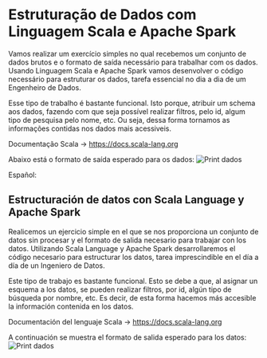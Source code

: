 # Estruturação de Dados com Linguagem Scala e Apache Spark
Vamos realizar um exercício simples no qual recebemos um conjunto de dados brutos e o formato de saída necessário para trabalhar com os dados. Usando Linguagem Scala e Apache Spark vamos desenvolver o código necessário para estruturar os dados, tarefa essencial no dia a dia de um Engenheiro de Dados.

Esse tipo de trabalho é bastante funcional. Isto porque, atribuir um schema aos dados, fazendo com que seja possível realizar filtros, pelo id, algum tipo de pesquisa pelo nome, etc. Ou seja, dessa forma tornamos as informações contidas nos dados mais acessiveis.

Documentação Scala -> https://docs.scala-lang.org

Abaixo está o formato de saída esperado para os dados:
![Print dados](https://user-images.githubusercontent.com/97414922/219970996-b6cce380-9373-43ad-8f8f-59657c917e27.png)

Español: 

## Estructuración de datos con Scala Language y Apache Spark
Realicemos un ejercicio simple en el que se nos proporciona un conjunto de datos sin procesar y el formato de salida necesario para trabajar con los datos. Utilizando Scala Language y Apache Spark desarrollaremos el código necesario para estructurar los datos, tarea imprescindible en el día a día de un Ingeniero de Datos.

Este tipo de trabajo es bastante funcional. Esto se debe a que, al asignar un esquema a los datos, se pueden realizar filtros, por id, algún tipo de búsqueda por nombre, etc. Es decir, de esta forma hacemos más accesible la información contenida en los datos.

Documentación del lenguaje Scala ->  https://docs.scala-lang.org

A continuación se muestra el formato de salida esperado para los datos:
![Print dados](https://user-images.githubusercontent.com/97414922/219970996-b6cce380-9373-43ad-8f8f-59657c917e27.png)
